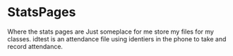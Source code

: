 # StatsPages
Where the stats pages are
Just someplace for me store my files for my classes.
idtest is an attendance file using identiers in the phone to take and record attendance.
